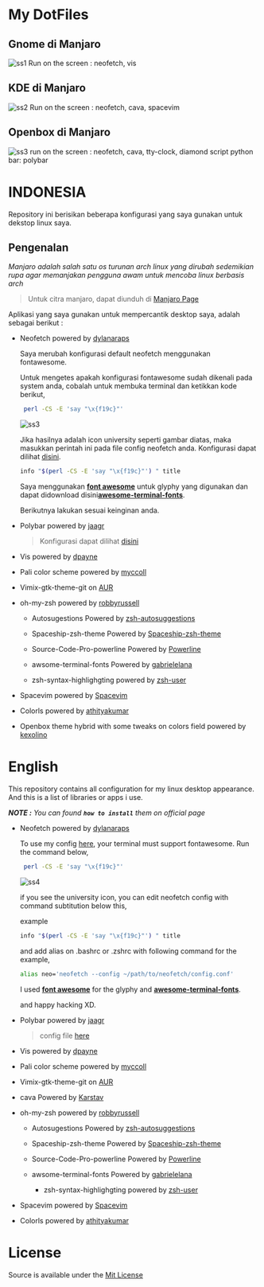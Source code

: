 <p align="center"><h1>
<bold>

My DotFiles

</bold>
</h1>
</p>

## Gnome di Manjaro

![ss1](/Screenshoot/ss1.png)
Run on the screen : neofetch, vis

## KDE di Manjaro

![ss2](/Screenshoot/Screenshot_20180330_202353.png)
Run on the screen : neofetch, cava, spacevim

## Openbox di Manjaro
![ss3](/Screenshoot/new.png)
run on the screen : neofetch, cava, tty-clock, diamond script python
bar: polybar

# **INDONESIA**

Repository ini berisikan beberapa konfigurasi yang saya gunakan untuk dekstop linux saya.

## Pengenalan

_Manjaro adalah salah satu os turunan arch linux yang dirubah sedemikian rupa agar memanjakan pengguna awam untuk mencoba linux berbasis arch_

> Untuk citra manjaro, dapat diunduh di [Manjaro Page](https://manjaro.org)

Aplikasi yang saya gunakan untuk mempercantik desktop saya, adalah sebagai berikut :

* Neofetch powered by [dylanaraps](https://github.com/dylanaraps/neofetch)

  Saya merubah konfigurasi default neofetch menggunakan fontawesome.

  Untuk mengetes apakah konfigurasi fontawesome sudah dikenali pada system anda, cobalah untuk membuka terminal dan ketikkan kode berikut,

  ```bash
   perl -CS -E 'say "\x{f19c}"'
  ```

  ![ss3](/Screenshoot/Screenshot_20180330_235416.png)

  Jika hasilnya adalah icon university seperti gambar diatas, maka masukkan perintah ini pada file config neofetch anda.
  Konfigurasi dapat dilihat [disini](/neofetch).

  ```bash
  info "$(perl -CS -E 'say "\x{f19c}"') " title
  ```

  Saya menggunakan [**font awesome**](https://fontawesome.com/) untuk glyphy yang digunakan dan dapat didownload disini[**awesome-terminal-fonts**](https://github.com/gabrielelana/awesome-terminal-fonts).

  Berikutnya lakukan sesuai keinginan anda.

* Polybar powered by
  [jaagr](https://github.com/jaagr/polybar)

  > Konfigurasi dapat dilihat [disini](/.config/polybar)

* Vis powered by [dpayne](https://github.com/dpayne/cli-visualizer)

* Pali color scheme powered by [myccoll](https://github.com/Mayccoll/Gogh)

* Vimix-gtk-theme-git on [AUR](https://aur.archlinux.org/packages/vimix-gtk-themes-git/)

* oh-my-zsh powered by [robbyrussell](https://github.com/robbyrussell/oh-my-zsh)

  * Autosugestions Powered by [zsh-autosuggestions](https://github.com/zsh-users/zsh-autosuggestions)

  * Spaceship-zsh-theme Powered by [Spaceship-zsh-theme](https://github.com/denysdovhan/spaceship-zsh-theme)

  * Source-Code-Pro-powerline Powered by [Powerline](https://github.com/powerline/fonts)

  * awsome-terminal-fonts Powered by [gabrielelana](https://github.com/gabrielelana/awesome-terminal-fonts)

  * zsh-syntax-highlighgting powered by [zsh-user](https://github.com/zsh-users/zsh-syntax-highlighting)

* Spacevim powered by [Spacevim](https://github.com/SpaceVim/SpaceVim#linux-and-macos)

* Colorls powered by [athityakumar](https://github.com/athityakumar/colorls)

* Openbox theme hybrid with some tweaks on colors field powered by [kexolino](https://www.deviantart.com/kexolino/art/Hybrid-Openbox-Theme-429202525)
# English

This repository contains all configuration for my linux desktop appearance.
And this is a list of libraries or apps i use.

_**NOTE :** You can found **`how to install`** them on official page_

* Neofetch powered by [dylanaraps](https://github.com/dylanaraps/neofetch)

  To use my config [here](/neofetch), your terminal must support fontawesome.
  Run the command below,

  ```bash
   perl -CS -E 'say "\x{f19c}"'
  ```

  ![ss4](/Screenshoot/Screenshot_20180330_235416.png)

  if you see the university icon, you can edit neofetch config with command subtitution below this,

  example

  ```bash
  info "$(perl -CS -E 'say "\x{f19c}"') " title
  ```

  and add alias on .bashrc or .zshrc with following command for the example,

  ```bash
  alias neo='neofetch --config ~/path/to/neofetch/config.conf'
  ```

  I used [**font awesome**](https://fontawesome.com/) for the glyphy and [**awesome-terminal-fonts**](https://github.com/gabrielelana/awesome-terminal-fonts).

  and happy hacking XD.

* Polybar powered by
  [jaagr](https://github.com/jaagr/polybar)

  > config file [here](/.config/polybar)

* Vis powered by [dpayne](https://github.com/dpayne/cli-visualizer)

* Pali color scheme powered by [myccoll](https://github.com/Mayccoll/Gogh)

* Vimix-gtk-theme-git on [AUR](https://aur.archlinux.org/packages/vimix-gtk-themes-git/)

* cava Powered by [Karstav](https://github.com/karlstav/cava)

* oh-my-zsh powered by [robbyrussell](https://github.com/robbyrussell/oh-my-zsh)

  * Autosugestions Powered by [zsh-autosuggestions](https://github.com/zsh-users/zsh-autosuggestions)

  * Spaceship-zsh-theme Powered by [Spaceship-zsh-theme](https://github.com/denysdovhan/spaceship-zsh-theme)

  * Source-Code-Pro-powerline Powered by [Powerline](https://github.com/powerline/fonts)

  * awsome-terminal-fonts Powered by [gabrielelana](https://github.com/gabrielelana/awesome-terminal-fonts)


    * zsh-syntax-highlighgting powered by [zsh-user](https://github.com/zsh-users/zsh-syntax-highlighting)

* Spacevim powered by [Spacevim](https://github.com/SpaceVim/SpaceVim#linux-and-macos)

* Colorls powered by [athityakumar](https://github.com/athityakumar/colorls)

# **License**

Source is available under the [Mit License](LICENSE.md)
